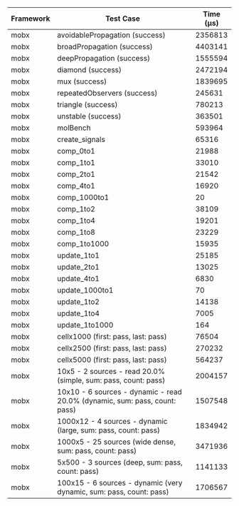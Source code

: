 | Framework | Test Case | Time (μs) |
| --- | --- | --- |
| mobx | avoidablePropagation (success) | 2356813 |
| mobx | broadPropagation (success) | 4403141 |
| mobx | deepPropagation (success) | 1555594 |
| mobx | diamond (success) | 2472194 |
| mobx | mux (success) | 1839695 |
| mobx | repeatedObservers (success) | 245631 |
| mobx | triangle (success) | 780213 |
| mobx | unstable (success) | 363501 |
| mobx | molBench | 593964 |
| mobx | create_signals | 65316 |
| mobx | comp_0to1 | 21988 |
| mobx | comp_1to1 | 33010 |
| mobx | comp_2to1 | 21542 |
| mobx | comp_4to1 | 16920 |
| mobx | comp_1000to1 | 20 |
| mobx | comp_1to2 | 38109 |
| mobx | comp_1to4 | 19201 |
| mobx | comp_1to8 | 23229 |
| mobx | comp_1to1000 | 15935 |
| mobx | update_1to1 | 25185 |
| mobx | update_2to1 | 13025 |
| mobx | update_4to1 | 6830 |
| mobx | update_1000to1 | 70 |
| mobx | update_1to2 | 14138 |
| mobx | update_1to4 | 7005 |
| mobx | update_1to1000 | 164 |
| mobx | cellx1000 (first: pass, last: pass) | 76504 |
| mobx | cellx2500 (first: pass, last: pass) | 270232 |
| mobx | cellx5000 (first: pass, last: pass) | 564237 |
| mobx | 10x5 - 2 sources - read 20.0% (simple, sum: pass, count: pass) | 2004157 |
| mobx | 10x10 - 6 sources - dynamic - read 20.0% (dynamic, sum: pass, count: pass) | 1507548 |
| mobx | 1000x12 - 4 sources - dynamic (large, sum: pass, count: pass) | 1834942 |
| mobx | 1000x5 - 25 sources (wide dense, sum: pass, count: pass) | 3471936 |
| mobx | 5x500 - 3 sources (deep, sum: pass, count: pass) | 1141133 |
| mobx | 100x15 - 6 sources - dynamic (very dynamic, sum: pass, count: pass) | 1706567 |
